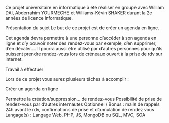 Ce projet universitaire en informatique à été réaliser en groupe avec William DAI, Abderrahim YOURMECHE et Williams-Kévin SHAKER durant la 2e années de licence Informatique.

Présentation du sujet
Le but de ce projet est de créer un agenda en ligne. 

Cet agenda devra permettre à une personne d’accéder à son agenda en ligne et d’y pouvoir noter des rendez-vous par exemple, d’en supprimer, d’en décaler…. Il pourra aussi être utilisé par d’autres personnes pour qu’ils puissent prendre rendez-vous lors de créneaux ouvert à la prise de rdv sur internet.

Travail à effectuer

Lors de ce projet vous aurez plusieurs tâches à accomplir :

Créer un agenda en ligne

Permettre la création/suppression… de rendez-vous
Possibilité de prise de rendez-vous par d’autres internautes
Optionnel / Bonus : mails de rappels 24h avant le rdv, confirmations de prise et d’annulation de rendez vous
Langage(s) :
Langage Web, PHP, JS, MongoDB ou SQL, MVC, SOA
